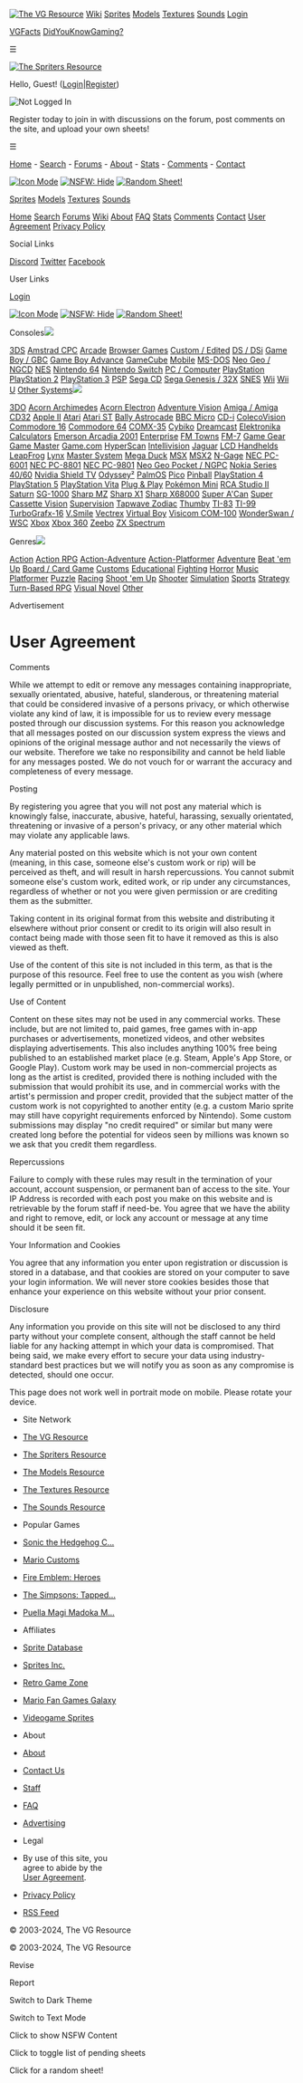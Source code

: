 [![The VG Resource](https://www.vg-resource.com/images/vgr_logo-small.png)](https://www.vg-resource.com/) [Wiki](https://wiki.vg-resource.com/) [Sprites](https://www.spriters-resource.com/) [Models](https://www.models-resource.com/) [Textures](https://www.textures-resource.com/) [Sounds](https://www.sounds-resource.com/) [Login](https://www.vg-resource.com/login/?return=www.spriters-resource.com/page/agreement/)

[VGFacts](https://www.vgfacts.com/) [DidYouKnowGaming?](http://www.didyouknowgaming.com/)

☰

[![The Spriters Resource](/resources/images/halloween/header/logo.png)](https://www.spriters-resource.com/)

Hello, Guest! ([Login](https://www.vg-resource.com/login/?return=www.spriters-resource.com/page/agreement/)|[Register](https://www.vg-resource.com/member.php?action=register))

![Not Logged In](/resources/images/halloween/display/default.png)

Register today to join in with discussions on the forum, post comments on the site, and upload your own sheets!

☰

[Home](https://www.spriters-resource.com/) - [Search](https://www.spriters-resource.com/search/) - [Forums](https://www.vg-resource.com/) - [About](https://www.spriters-resource.com/page/about/) - [Stats](https://www.spriters-resource.com/stats/) - [Comments](https://www.spriters-resource.com/comments/) - [Contact](https://www.spriters-resource.com/contact/)

[![Icon Mode](/images/halloween/buttons/mode/icon.png)](https://www.spriters-resource.com/process/setmode/?mode=text&return=%2Fpage%2Fagreement%2F) [![NSFW: Hide](/images/halloween/buttons/nsfw/hide.png)](https://www.spriters-resource.com/process/setnsfw/?filter=show&return=%2Fpage%2Fagreement%2F) [![Random Sheet!](/images/halloween/buttons/random.png)](https://www.spriters-resource.com/random/ "Random Sheet")

[Sprites](https://www.spriters-resource.com/) [Models](https://www.models-resource.com/) [Textures](https://www.textures-resource.com/) [Sounds](https://www.sounds-resource.com/)

[Home](https://www.spriters-resource.com/) [Search](https://www.spriters-resource.com/search/) [Forums](https://www.vg-resource.com/) [Wiki](https://wiki.vg-resource.com/) [About](https://www.spriters-resource.com/page/about/) [FAQ](https://www.spriters-resource.com/page/faq/) [Stats](https://www.spriters-resource.com/stats/) [Comments](https://www.spriters-resource.com/comments/) [Contact](https://www.spriters-resource.com/contact/) [User Agreement](https://www.spriters-resource.com/page/agreement/) [Privacy Policy](https://www.spriters-resource.com/page/privacy)

Social Links

[Discord](https://discord.gg/dykg) [Twitter](https://twitter.com/thevgresource) [Facebook](https://www.facebook.com/TheVGResource)

User Links

[Login](https://www.vg-resource.com/login/?return=www.spriters-resource.com/page/agreement/)

[![Icon Mode](/images/halloween/buttons/mode/icon.png)](https://www.spriters-resource.com/process/setmode/?mode=text&return=%2Fpage%2Fagreement%2F) [![NSFW: Hide](/images/halloween/buttons/nsfw/hide.png)](https://www.spriters-resource.com/process/setnsfw/?filter=show&return=%2Fpage%2Fagreement%2F) [![Random Sheet!](/images/halloween/buttons/random.png)](https://www.spriters-resource.com/random/ "Random Sheet")

Consoles![](/images/halloween/buttons/nav-open.png)

[3DS](https://www.spriters-resource.com/3ds/) [Amstrad CPC](https://www.spriters-resource.com/amstrad_cpc/) [Arcade](https://www.spriters-resource.com/arcade/) [Browser Games](https://www.spriters-resource.com/browser_games/) [Custom / Edited](https://www.spriters-resource.com/custom_edited/) [DS / DSi](https://www.spriters-resource.com/ds_dsi/) [Game Boy / GBC](https://www.spriters-resource.com/game_boy_gbc/) [Game Boy Advance](https://www.spriters-resource.com/game_boy_advance/) [GameCube](https://www.spriters-resource.com/gamecube/) [Mobile](https://www.spriters-resource.com/mobile/) [MS-DOS](https://www.spriters-resource.com/ms_dos/) [Neo Geo / NGCD](https://www.spriters-resource.com/neo_geo_ngcd/) [NES](https://www.spriters-resource.com/nes/) [Nintendo 64](https://www.spriters-resource.com/nintendo_64/) [Nintendo Switch](https://www.spriters-resource.com/nintendo_switch/) [PC / Computer](https://www.spriters-resource.com/pc_computer/) [PlayStation](https://www.spriters-resource.com/playstation/) [PlayStation 2](https://www.spriters-resource.com/playstation_2/) [PlayStation 3](https://www.spriters-resource.com/playstation_3/) [PSP](https://www.spriters-resource.com/psp/) [Sega CD](https://www.spriters-resource.com/sega_cd/) [Sega Genesis / 32X](https://www.spriters-resource.com/sega_genesis_32x/) [SNES](https://www.spriters-resource.com/snes/) [Wii](https://www.spriters-resource.com/wii/) [Wii U](https://www.spriters-resource.com/wii_u/) [Other Systems![](/images/halloween/buttons/nav-closed.png)](https://www.spriters-resource.com/other_systems/)

[3DO](https://www.spriters-resource.com/3do/) [Acorn Archimedes](https://www.spriters-resource.com/acorn_archimedes/) [Acorn Electron](https://www.spriters-resource.com/acorn_electron/) [Adventure Vision](https://www.spriters-resource.com/adventure_vision/) [Amiga / Amiga CD32](https://www.spriters-resource.com/amiga_amiga_cd32/) [Apple II](https://www.spriters-resource.com/apple_ii/) [Atari](https://www.spriters-resource.com/atari/) [Atari ST](https://www.spriters-resource.com/atari_st/) [Bally Astrocade](https://www.spriters-resource.com/bally_astrocade/) [BBC Micro](https://www.spriters-resource.com/bbc_micro/) [CD-i](https://www.spriters-resource.com/cd_i/) [ColecoVision](https://www.spriters-resource.com/colecovision/) [Commodore 16](https://www.spriters-resource.com/commodore_16/) [Commodore 64](https://www.spriters-resource.com/commodore_64/) [COMX-35](https://www.spriters-resource.com/comx_35/) [Cybiko](https://www.spriters-resource.com/cybiko/) [Dreamcast](https://www.spriters-resource.com/dreamcast/) [Elektronika Calculators](https://www.spriters-resource.com/elektronika_calculators/) [Emerson Arcadia 2001](https://www.spriters-resource.com/emerson_arcadia_2001/) [Enterprise](https://www.spriters-resource.com/enterprise/) [FM Towns](https://www.spriters-resource.com/fm_towns/) [FM-7](https://www.spriters-resource.com/fm_7/) [Game Gear](https://www.spriters-resource.com/game_gear/) [Game Master](https://www.spriters-resource.com/game_master/) [Game.com](https://www.spriters-resource.com/game_com/) [HyperScan](https://www.spriters-resource.com/hyperscan/) [Intellivision](https://www.spriters-resource.com/intellivision/) [Jaguar](https://www.spriters-resource.com/jaguar/) [LCD Handhelds](https://www.spriters-resource.com/lcd_handhelds/) [LeapFrog](https://www.spriters-resource.com/leapfrog/) [Lynx](https://www.spriters-resource.com/lynx/) [Master System](https://www.spriters-resource.com/master_system/) [Mega Duck](https://www.spriters-resource.com/mega_duck/) [MSX](https://www.spriters-resource.com/msx/) [MSX2](https://www.spriters-resource.com/msx2/) [N-Gage](https://www.spriters-resource.com/n_gage/) [NEC PC-6001](https://www.spriters-resource.com/nec_pc_6001/) [NEC PC-8801](https://www.spriters-resource.com/nec_pc_8801/) [NEC PC-9801](https://www.spriters-resource.com/nec_pc_9801/) [Neo Geo Pocket / NGPC](https://www.spriters-resource.com/neo_geo_pocket/) [Nokia Series 40/60](https://www.spriters-resource.com/nokia_series_40_60/) [Nvidia Shield TV](https://www.spriters-resource.com/nvidia_shield_tv/) [Odyssey²](https://www.spriters-resource.com/odyssey/) [PalmOS](https://www.spriters-resource.com/palmos/) [Pico](https://www.spriters-resource.com/pico/) [Pinball](https://www.spriters-resource.com/pinball/) [PlayStation 4](https://www.spriters-resource.com/playstation_4/) [PlayStation 5](https://www.spriters-resource.com/playstation_5/) [PlayStation Vita](https://www.spriters-resource.com/playstation_vita/) [Plug & Play](https://www.spriters-resource.com/plug_play/) [Pokémon Mini](https://www.spriters-resource.com/pokemon_mini/) [RCA Studio II](https://www.spriters-resource.com/rca_studio_ii/) [Saturn](https://www.spriters-resource.com/saturn/) [SG-1000](https://www.spriters-resource.com/sg_1000/) [Sharp MZ](https://www.spriters-resource.com/sharp_mz/) [Sharp X1](https://www.spriters-resource.com/sharp_x1/) [Sharp X68000](https://www.spriters-resource.com/sharp_x68000/) [Super A'Can](https://www.spriters-resource.com/super_a_can/) [Super Cassette Vision](https://www.spriters-resource.com/super_cassette_vision/) [Supervision](https://www.spriters-resource.com/supervision/) [Tapwave Zodiac](https://www.spriters-resource.com/tapwave_zodiac/) [Thumby](https://www.spriters-resource.com/thumby/) [TI-83](https://www.spriters-resource.com/ti_83/) [TI-99](https://www.spriters-resource.com/ti_99/) [TurboGrafx-16](https://www.spriters-resource.com/turbografx_16/) [V.Smile](https://www.spriters-resource.com/v_smile/) [Vectrex](https://www.spriters-resource.com/vectrex/) [Virtual Boy](https://www.spriters-resource.com/virtual_boy/) [Visicom COM-100](https://www.spriters-resource.com/visicom_com_100/) [WonderSwan / WSC](https://www.spriters-resource.com/wonderswan_wsc/) [Xbox](https://www.spriters-resource.com/xbox/) [Xbox 360](https://www.spriters-resource.com/xbox_360/) [Zeebo](https://www.spriters-resource.com/zeebo/) [ZX Spectrum](https://www.spriters-resource.com/zx_spectrum/)

Genres![](/images/halloween/buttons/nav-closed.png)

[Action](https://www.spriters-resource.com/genre/action/) [Action RPG](https://www.spriters-resource.com/genre/action_rpg/) [Action-Adventure](https://www.spriters-resource.com/genre/action_adventure/) [Action-Platformer](https://www.spriters-resource.com/genre/action_platformer/) [Adventure](https://www.spriters-resource.com/genre/adventure/) [Beat 'em Up](https://www.spriters-resource.com/genre/beat_em_up/) [Board / Card Game](https://www.spriters-resource.com/genre/board_card_game/) [Customs](https://www.spriters-resource.com/genre/customs/) [Educational](https://www.spriters-resource.com/genre/educational/) [Fighting](https://www.spriters-resource.com/genre/fighting/) [Horror](https://www.spriters-resource.com/genre/horror/) [Music](https://www.spriters-resource.com/genre/music/) [Platformer](https://www.spriters-resource.com/genre/platformer/) [Puzzle](https://www.spriters-resource.com/genre/puzzle/) [Racing](https://www.spriters-resource.com/genre/racing/) [Shoot 'em Up](https://www.spriters-resource.com/genre/shoot_em_up/) [Shooter](https://www.spriters-resource.com/genre/shooter/) [Simulation](https://www.spriters-resource.com/genre/simulation/) [Sports](https://www.spriters-resource.com/genre/sports/) [Strategy](https://www.spriters-resource.com/genre/strategy/) [Turn-Based RPG](https://www.spriters-resource.com/genre/turn_based_rpg/) [Visual Novel](https://www.spriters-resource.com/genre/visual_novel/) [Other](https://www.spriters-resource.com/genre/other/)

Advertisement

User Agreement
==============

Comments  
  
While we attempt to edit or remove any messages containing inappropriate, sexually orientated, abusive, hateful, slanderous, or threatening material that could be considered invasive of a persons privacy, or which otherwise violate any kind of law, it is impossible for us to review every message posted through our discussion systems. For this reason you acknowledge that all messages posted on our discussion system express the views and opinions of the original message author and not necessarily the views of our website. Therefore we take no responsibility and cannot be held liable for any messages posted. We do not vouch for or warrant the accuracy and completeness of every message.  
  
Posting  
  
By registering you agree that you will not post any material which is knowingly false, inaccurate, abusive, hateful, harassing, sexually orientated, threatening or invasive of a person's privacy, or any other material which may violate any applicable laws.  
  
Any material posted on this website which is not your own content (meaning, in this case, someone else's custom work or rip) will be perceived as theft, and will result in harsh repercussions. You cannot submit someone else's custom work, edited work, or rip under any circumstances, regardless of whether or not you were given permission or are crediting them as the submitter.  
  
Taking content in its original format from this website and distributing it elsewhere without prior consent or credit to its origin will also result in contact being made with those seen fit to have it removed as this is also viewed as theft.  
  
Use of the content of this site is not included in this term, as that is the purpose of this resource. Feel free to use the content as you wish (where legally permitted or in unpublished, non-commercial works).  
  
Use of Content  
  
Content on these sites may not be used in any commercial works. These include, but are not limited to, paid games, free games with in-app purchases or advertisements, monetized videos, and other websites displaying advertisements. This also includes anything 100% free being published to an established market place (e.g. Steam, Apple's App Store, or Google Play). Custom work may be used in non-commercial projects as long as the artist is credited, provided there is nothing included with the submission that would prohibit its use, and in commercial works with the artist's permission and proper credit, provided that the subject matter of the custom work is not copyrighted to another entity (e.g. a custom Mario sprite may still have copyright requirements enforced by Nintendo). Some custom submissions may display "no credit required" or similar but many were created long before the potential for videos seen by millions was known so we ask that you credit them regardless.  
  
Repercussions  
  
Failure to comply with these rules may result in the termination of your account, account suspension, or permanent ban of access to the site. Your IP Address is recorded with each post you make on this website and is retrievable by the forum staff if need-be. You agree that we have the ability and right to remove, edit, or lock any account or message at any time should it be seen fit.  
  
Your Information and Cookies  
  
You agree that any information you enter upon registration or discussion is stored in a database, and that cookies are stored on your computer to save your login information. We will never store cookies besides those that enhance your experience on this website without your prior consent.  
  
Disclosure  
  
Any information you provide on this site will not be disclosed to any third party without your complete consent, although the staff cannot be held liable for any hacking attempt in which your data is compromised. That being said, we make every effort to secure your data using industry-standard best practices but we will notify you as soon as any compromise is detected, should one occur.

This page does not work well in portrait mode on mobile. Please rotate your device.

* Site Network
* [The VG Resource](https://www.vg-resource.com/)
* [The Spriters Resource](https://www.spriters-resource.com/)
* [The Models Resource](https://www.models-resource.com/)
* [The Textures Resource](https://www.textures-resource.com/)
* [The Sounds Resource](https://www.sounds-resource.com/)

* Popular Games
* [Sonic the Hedgehog C...](https://www.spriters-resource.com/custom_edited/sonicthehedgehogcustoms/)
* [Mario Customs](https://www.spriters-resource.com/custom_edited/mariocustoms/)
* [Fire Emblem: Heroes](https://www.spriters-resource.com/mobile/fireemblemheroes/)
* [The Simpsons: Tapped...](https://www.spriters-resource.com/mobile/thesimpsonstappedout/)
* [Puella Magi Madoka M...](https://www.spriters-resource.com/mobile/puellamagimadokamagicasidestorymagiarecord/)

* Affiliates
* [Sprite Database](https://spritedatabase.net/)
* [Sprites Inc.](http://www.sprites-inc.co.uk/)
* [Retro Game Zone](https://retrogamezone.co.uk/)
* [Mario Fan Games Galaxy](https://mfgg.net/)
* [Videogame Sprites](http://www.videogamesprites.net/)

* About
* [About](https://www.spriters-resource.com/page/about/)
* [Contact Us](https://www.spriters-resource.com/contact/)
* [Staff](https://www.vg-resource.com/showteam.php)
* [FAQ](https://www.spriters-resource.com/page/faq/)
* [Advertising](https://www.spriters-resource.com/page/advertising/)

* Legal
* By use of this site, you  
    agree to abide by the  
    [User Agreement](https://www.spriters-resource.com/page/agreement/).
* [Privacy Policy](https://www.spriters-resource.com/page/privacy/)
* [RSS Feed](https://www.spriters-resource.com/uploads.php)

© 2003-2024, The VG Resource

© 2003-2024, The VG Resource

Revise

Report

Switch to Dark Theme

Switch to Text Mode

Click to show NSFW Content

Click to toggle list of pending sheets

Click for a random sheet!